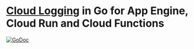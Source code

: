 # [Cloud Logging](https://cloud.google.com/logging/) in Go for App Engine, Cloud Run and Cloud Functions

[![GoDoc](https://img.shields.io/badge/godev-reference-00acd7?logo=go)](https://pkg.go.dev/github.com/ncruces/go-gcp/glog)
